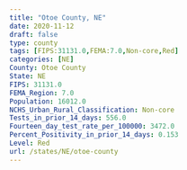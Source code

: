 ```yaml
---
title: "Otoe County, NE"
date: 2020-11-12
draft: false
type: county
tags: [FIPS:31131.0,FEMA:7.0,Non-core,Red]
categories: [NE]
County: Otoe County
State: NE
FIPS: 31131.0
FEMA_Region: 7.0
Population: 16012.0
NCHS_Urban_Rural_Classification: Non-core
Tests_in_prior_14_days: 556.0
Fourteen_day_test_rate_per_100000: 3472.0
Percent_Positivity_in_prior_14_days: 0.153
Level: Red
url: /states/NE/otoe-county
---
```



